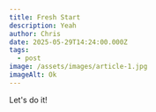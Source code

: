 ```yaml
---
title: Fresh Start
description: Yeah
author: Chris
date: 2025-05-29T14:24:00.000Z
tags:
  - post
image: /assets/images/article-1.jpg
imageAlt: Ok
---
```

Let's do it!
